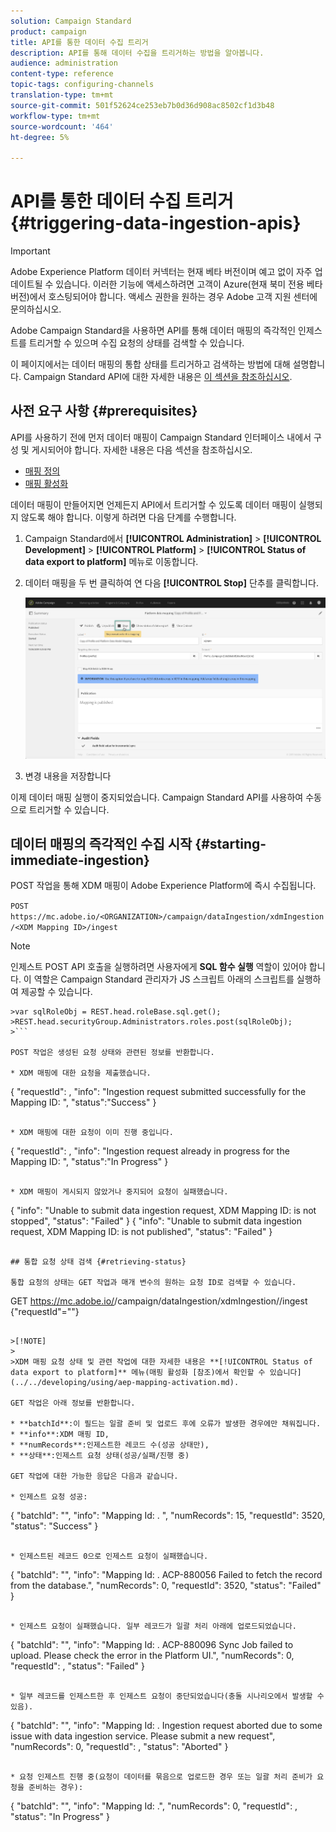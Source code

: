 ```yaml
---
solution: Campaign Standard
product: campaign
title: API를 통한 데이터 수집 트리거
description: API를 통해 데이터 수집을 트리거하는 방법을 알아봅니다.
audience: administration
content-type: reference
topic-tags: configuring-channels
translation-type: tm+mt
source-git-commit: 501f52624ce253eb7b0d36d908ac8502cf1d3b48
workflow-type: tm+mt
source-wordcount: '464'
ht-degree: 5%

---
```



# API를 통한 데이터 수집 트리거 {#triggering-data-ingestion-apis}

>[!IMPORTANT]
>
>Adobe Experience Platform 데이터 커넥터는 현재 베타 버전이며 예고 없이 자주 업데이트될 수 있습니다. 이러한 기능에 액세스하려면 고객이 Azure(현재 북미 전용 베타 버전)에서 호스팅되어야 합니다. 액세스 권한을 원하는 경우 Adobe 고객 지원 센터에 문의하십시오.

Adobe Campaign Standard을 사용하면 API를 통해 데이터 매핑의 즉각적인 인제스트를 트리거할 수 있으며 수집 요청의 상태를 검색할 수 있습니다.

이 페이지에서는 데이터 매핑의 통합 상태를 트리거하고 검색하는 방법에 대해 설명합니다. Campaign Standard API에 대한 자세한 내용은 [이 섹션을 참조하십시오](../../api/using/get-started-apis.md).

## 사전 요구 사항 {#prerequisites}

API를 사용하기 전에 먼저 데이터 매핑이 Campaign Standard 인터페이스 내에서 구성 및 게시되어야 합니다. 자세한 내용은 다음 섹션을 참조하십시오.

* [매핑 정의](../../developing/using/aep-mapping-definition.md)
* [매핑 활성화](../../developing/using/aep-mapping-activation.md)

데이터 매핑이 만들어지면 언제든지 API에서 트리거할 수 있도록 데이터 매핑이 실행되지 않도록 해야 합니다. 이렇게 하려면 다음 단계를 수행합니다.

1. Campaign Standard에서 **[!UICONTROL Administration]** > **[!UICONTROL Development]** > **[!UICONTROL Platform]** > **[!UICONTROL Status of data export to platform]** 메뉴로 이동합니다.

1. 데이터 매핑을 두 번 클릭하여 연 다음 **[!UICONTROL Stop]** 단추를 클릭합니다.

   ![](assets/aep_datamapping_stop.png)

1. 변경 내용을 저장합니다

이제 데이터 매핑 실행이 중지되었습니다. Campaign Standard API를 사용하여 수동으로 트리거할 수 있습니다.

## 데이터 매핑의 즉각적인 수집 시작 {#starting-immediate-ingestion}

POST 작업을 통해 XDM 매핑이 Adobe Experience Platform에 즉시 수집됩니다.

`POST https://mc.adobe.io/<ORGANIZATION>/campaign/dataIngestion/xdmIngestion/<XDM Mapping ID>/ingest`

>[!NOTE]
>
>인제스트 POST API 호출을 실행하려면 사용자에게 **SQL 함수 실행** 역할이 있어야 합니다. 이 역할은 Campaign Standard 관리자가 JS 스크립트 아래의 스크립트를 실행하여 제공할 수 있습니다.
>
>
```
>var sqlRoleObj = REST.head.roleBase.sql.get();
>REST.head.securityGroup.Administrators.roles.post(sqlRoleObj);
>```

POST 작업은 생성된 요청 상태와 관련된 정보를 반환합니다.

* XDM 매핑에 대한 요청을 제출했습니다.

```
{
"requestId": <value>,
"info": "Ingestion request submitted successfully for the Mapping ID: <value>",
"status":"Success"
}
```

* XDM 매핑에 대한 요청이 이미 진행 중입니다.

```
{
"requestId": <value>,
"info": "Ingestion request already in progress for the Mapping ID: <value>",
"status":"In Progress"
}
```

* XDM 매핑이 게시되지 않았거나 중지되어 요청이 실패했습니다.

```
{
"info": "Unable to submit data ingestion request, XDM Mapping ID: <value> is not stopped",
"status": "Failed"
}
{
"info": "Unable to submit data ingestion request, XDM Mapping ID: <value> is not published",
"status": "Failed"
}
```

## 통합 요청 상태 검색 {#retrieving-status}

통합 요청의 상태는 GET 작업과 매개 변수의 원하는 요청 ID로 검색할 수 있습니다.

```
GET https://mc.adobe.io/<ORGANIZATION>/campaign/dataIngestion/xdmIngestion/<XDM Mapping ID>/ingest
{"requestId"="<value>"}
```

>[!NOTE]
>
>XDM 매핑 요청 상태 및 관련 작업에 대한 자세한 내용은 **[!UICONTROL Status of data export to platform]** 메뉴(매핑 활성화 [참조)에서 확인할 수 있습니다](../../developing/using/aep-mapping-activation.md).

GET 작업은 아래 정보를 반환합니다.

* **batchId**:이 필드는 일괄 준비 및 업로드 후에 오류가 발생한 경우에만 채워집니다.
* **info**:XDM 매핑 ID,
* **numRecords**:인제스트한 레코드 수(성공 상태만),
* **상태**:인제스트 요청 상태(성공/실패/진행 중)

GET 작업에 대한 가능한 응답은 다음과 같습니다.

* 인제스트 요청 성공:

   ```
   {
   "batchId": "",
   "info": "Mapping Id: <value>. ",
   "numRecords": 15,
   "requestId": 3520,
   "status": "Success"
   }
   ```

* 인제스트된 레코드 0으로 인제스트 요청이 실패했습니다.

   ```
   {
   "batchId": "",
   "info": "Mapping Id: <value>. ACP-880056 Failed to fetch the record from the database.",
   "numRecords": 0,
   "requestId": 3520,
   "status": "Failed"
   }
   ```

* 인제스트 요청이 실패했습니다. 일부 레코드가 일괄 처리 아래에 업로드되었습니다.

   ```
   {
   "batchId": "<value>",
   "info": "Mapping Id: <value>. ACP-880096 Sync Job failed to upload. Please check the error in the Platform UI.",
   "numRecords": 0,
   "requestId": <value>,
   "status": "Failed"
   }
   ```

* 일부 레코드를 인제스트한 후 인제스트 요청이 중단되었습니다(충돌 시나리오에서 발생할 수 있음).

   ```
   {
   "batchId": "",
   "info": "Mapping Id: <value>. Ingestion request aborted due to some issue with data ingestion service. Please submit a new request",
   "numRecords": 0,
   "requestId": <value>,
   "status": "Aborted"
   }
   ```

* 요청 인제스트 진행 중(요청이 데이터를 묶음으로 업로드한 경우 또는 일괄 처리 준비가 요청을 준비하는 경우):

   ```
   {
   "batchId": "",
   "info": "Mapping Id: <value>.",
   "numRecords": 0,
   "requestId": <value>,
   "status": "In Progress"
   }
   ```

